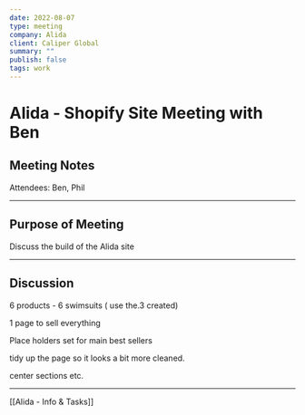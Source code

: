 ```yaml
---
date: 2022-08-07
type: meeting
company: Alida
client: Caliper Global
summary: ""
publish: false
tags: work
---
```


# Alida - Shopify Site Meeting with Ben

## Meeting Notes
Attendees: Ben, Phil

---

## Purpose of Meeting
Discuss the build of the Alida site

---

## Discussion
6 products - 6 swimsuits ( use the.3 created)

1 page to sell everything

Place holders set for main best sellers

tidy up the page so it looks a bit more cleaned.

center sections etc.

---
[[Alida - Info & Tasks]]